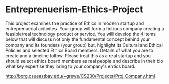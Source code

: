 # Entreprenuerism-Ethics-Project
This project examines the practice of Ethics in modern startup and entreprenuerial acitivites. Your group will form a fictious company creating a feasible/real technology product or service. You will develop the 4 items below that will discuss not only the fundamental concept behind your company and its founders (your group) but, highlight its Cultural and Ethical Policies and selected Ethics Board members. Details of what you are to create and a timeline follow. Please treat this as a real startup and you should select ethics board members as real people and describe in their bio what key expertise they bring to your company's ehtics board.

http://borg.csueastbay.edu/~grewe/CS230/Projects/Proj_Company.html
